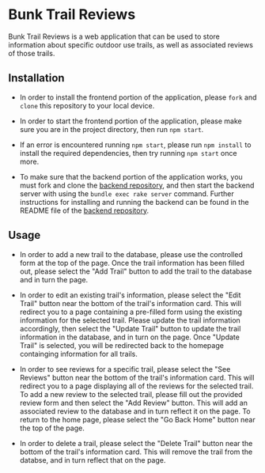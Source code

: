 # Bunk Trail Reviews

Bunk Trail Reviews is a web application that can be used to store information about specific outdoor use trails, as well as associated reviews of those trails.


## Installation

- In order to install the frontend portion of the application, please `fork` and `clone` this repository to your local device.

- In order to start the frontend portion of the application, please make sure you are in the project directory, then run `npm start`.

- If an error is encountered running `npm start`, please run `npm install` to install the required dependencies, then try running `npm start` once more.

- To make sure that the backend portion of the application works, you must fork and clone the [backend repository](https://github.com/ZachatorCodes/phase-3-project-backend), and then start the backend server with using the `bundle exec rake server` command. Further instructions for installing and running the backend can be found in the README file of the [backend repository](https://github.com/ZachatorCodes/phase-3-project-backend).

## Usage

- In order to add a new trail to the database, please use the controlled form at the top of the page. Once the trail information has been filled out, please select the "Add Trail" button to add the trail to the database and in turn the page.

- In order to edit an existing trail's information, please select the "Edit Trail" button near the bottom of the trail's information card. This will redirect you to a page containing a pre-filled form using the existing information for the selected trail. Please update the trail information accordingly, then select the "Update Trail" button to update the trail information in the database, and in turn on the page. Once "Update Trail" is selected, you will be redirected back to the homepage containging information for all trails.

- In order to see reviews for a specific trail, please select the "See Reviews" button near the bottom of the trail's information card. This will redirect you to a page displaying all of the reviews for the selected trail. To add a new review to the selected trail, please fill out the provided review form and then select the "Add Review" button. This will add an associated review to the database and in turn reflect it on the page. To return to the home page, please select the "Go Back Home" button near the top of the page.

- In order to delete a trail, please select the "Delete Trail" button near the bottom of the trail's information card. This will remove the trail from the databse, and in turn reflect that on the page.